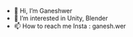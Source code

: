 - 👋 Hi, I’m Ganeshwer
- 👀 I’m interested in Unity, Blender
- 📫 How to reach me 
                      Insta : ganesh.wer

<!---
ganeshwerb/ganeshwerb is a ✨ special ✨ repository because its `README.md` (this file) appears on your GitHub profile.
You can click the Preview link to take a look at your changes.
--->
